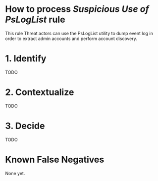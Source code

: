 # How to process *Suspicious Use of PsLogList* rule
This rule Threat actors can use the PsLogList utility to dump event log in order to extract admin accounts and perform account discovery.

# 1. Identify
TODO

# 2. Contextualize
TODO

# 3. Decide
TODO

# Known False Negatives
None yet.
